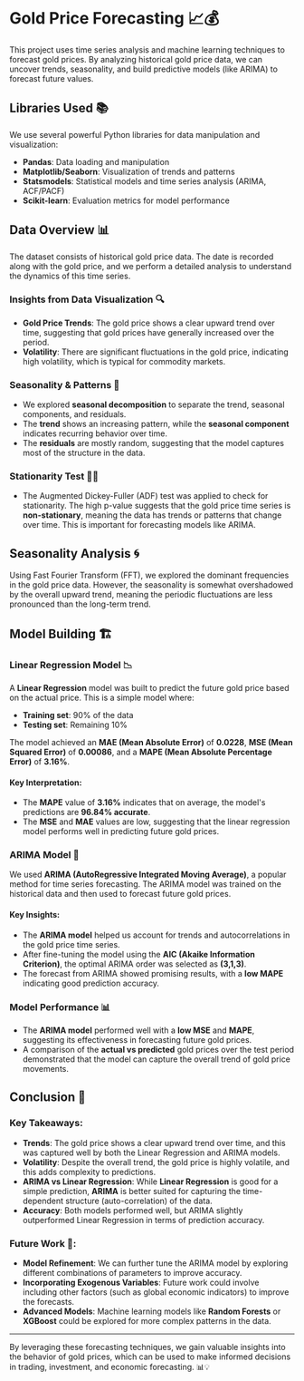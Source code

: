 # Gold Price Forecasting 📈💰

This project uses time series analysis and machine learning techniques to forecast gold prices. By analyzing historical gold price data, we can uncover trends, seasonality, and build predictive models (like ARIMA) to forecast future values.

## Libraries Used 📚

We use several powerful Python libraries for data manipulation and visualization:
- **Pandas**: Data loading and manipulation
- **Matplotlib/Seaborn**: Visualization of trends and patterns
- **Statsmodels**: Statistical models and time series analysis (ARIMA, ACF/PACF)
- **Scikit-learn**: Evaluation metrics for model performance

## Data Overview 📊

The dataset consists of historical gold price data. The date is recorded along with the gold price, and we perform a detailed analysis to understand the dynamics of this time series.

### Insights from Data Visualization 🔍
- **Gold Price Trends**: The gold price shows a clear upward trend over time, suggesting that gold prices have generally increased over the period.
- **Volatility**: There are significant fluctuations in the gold price, indicating high volatility, which is typical for commodity markets.

### Seasonality & Patterns 🌱
- We explored **seasonal decomposition** to separate the trend, seasonal components, and residuals.
- The **trend** shows an increasing pattern, while the **seasonal component** indicates recurring behavior over time.
- The **residuals** are mostly random, suggesting that the model captures most of the structure in the data.

### Stationarity Test 🕵️‍♂️
- The Augmented Dickey-Fuller (ADF) test was applied to check for stationarity. The high p-value suggests that the gold price time series is **non-stationary**, meaning the data has trends or patterns that change over time. This is important for forecasting models like ARIMA.

## Seasonality Analysis 🌀

Using Fast Fourier Transform (FFT), we explored the dominant frequencies in the gold price data. However, the seasonality is somewhat overshadowed by the overall upward trend, meaning the periodic fluctuations are less pronounced than the long-term trend.

## Model Building 🏗️

### Linear Regression Model 📉

A **Linear Regression** model was built to predict the future gold price based on the actual price. This is a simple model where:
- **Training set**: 90% of the data
- **Testing set**: Remaining 10%

The model achieved an **MAE (Mean Absolute Error)** of **0.0228**, **MSE (Mean Squared Error)** of **0.00086**, and a **MAPE (Mean Absolute Percentage Error)** of **3.16%**.

#### Key Interpretation:
- The **MAPE** value of **3.16%** indicates that on average, the model's predictions are **96.84% accurate**.
- The **MSE** and **MAE** values are low, suggesting that the linear regression model performs well in predicting future gold prices.

### ARIMA Model 🧠

We used **ARIMA (AutoRegressive Integrated Moving Average)**, a popular method for time series forecasting. The ARIMA model was trained on the historical data and then used to forecast future gold prices.

#### Key Insights:
- The **ARIMA model** helped us account for trends and autocorrelations in the gold price time series.
- After fine-tuning the model using the **AIC (Akaike Information Criterion)**, the optimal ARIMA order was selected as **(3,1,3)**.
- The forecast from ARIMA showed promising results, with a **low MAPE** indicating good prediction accuracy.

### Model Performance 📊

- The **ARIMA model** performed well with a **low MSE** and **MAPE**, suggesting its effectiveness in forecasting future gold prices. 
- A comparison of the **actual vs predicted** gold prices over the test period demonstrated that the model can capture the overall trend of gold price movements.

## Conclusion 🎉

### Key Takeaways:
- **Trends**: The gold price shows a clear upward trend over time, and this was captured well by both the Linear Regression and ARIMA models.
- **Volatility**: Despite the overall trend, the gold price is highly volatile, and this adds complexity to predictions.
- **ARIMA vs Linear Regression**: While **Linear Regression** is good for a simple prediction, **ARIMA** is better suited for capturing the time-dependent structure (auto-correlation) of the data.
- **Accuracy**: Both models performed well, but ARIMA slightly outperformed Linear Regression in terms of prediction accuracy.

### Future Work 🚀:
- **Model Refinement**: We can further tune the ARIMA model by exploring different combinations of parameters to improve accuracy.
- **Incorporating Exogenous Variables**: Future work could involve including other factors (such as global economic indicators) to improve the forecasts.
- **Advanced Models**: Machine learning models like **Random Forests** or **XGBoost** could be explored for more complex patterns in the data.

---

By leveraging these forecasting techniques, we gain valuable insights into the behavior of gold prices, which can be used to make informed decisions in trading, investment, and economic forecasting. 📊💡
